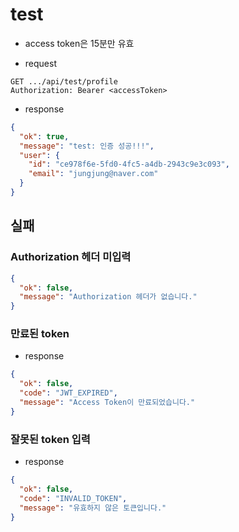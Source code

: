 # test

- access token은 15분만 유효

- request

```http
GET .../api/test/profile
Authorization: Bearer <accessToken>
```

- response

```json
{
  "ok": true,
  "message": "test: 인증 성공!!!",
  "user": {
    "id": "ce978f6e-5fd0-4fc5-a4db-2943c9e3c093",
    "email": "jungjung@naver.com"
  }
}
```

## 실패

### Authorization 헤더 미입력

```json
{
  "ok": false,
  "message": "Authorization 헤더가 없습니다."
}
```

### 만료된 token

- response

```json
{
  "ok": false,
  "code": "JWT_EXPIRED",
  "message": "Access Token이 만료되었습니다."
}
```

### 잘못된 token 입력

- response

```json
{
  "ok": false,
  "code": "INVALID_TOKEN",
  "message": "유효하지 않은 토큰입니다."
}
```
